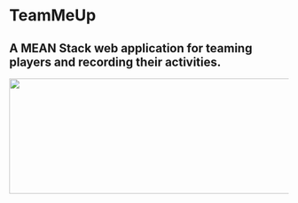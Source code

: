 # TeamMeUp
## A MEAN Stack web application for teaming players and recording their activities.

<p align="center">
  <img width="1000" height="208" src="https://i.imgur.com/Stc9QkY.png">
</p>

